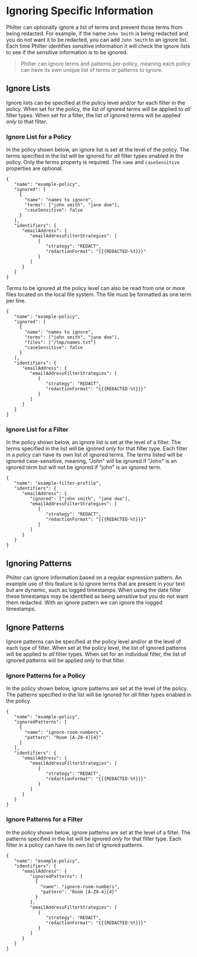 # Ignoring Specific Information

Philter can optionally ignore a list of terms and prevent those terms from being redacted. For example, if the name `John Smith` is being redacted and you do not want it to be redacted, you can add `John Smith` to an ignore list. Each time Philter identifies sensitive information it will check the ignore lists to see if the sensitive information is to be ignored.

> Philter can ignore terms and patterns per-policy, meaning each policy can have its own unique list of terms or patterns to ignore.

## Ignore Lists

Ignore lists can be specified at the policy level and/or for each filter in the policy. When set for the policy, the list of ignored terms will be applied to _all_ filter types. When set for a filter, the list of ignored terms will be applied _only_ to that filter.

### Ignore List for a Policy

In the policy shown below, an ignore list is set at the level of the policy. The terms specified in the list will be ignored for _all_ filter types enabled in the policy. Only the terms property is required. The `name` and `caseSensitive` properties are optional.

```
{
   "name": "example-policy",
   "ignored": [
     {
       "name": "names to ignore",
       "terms": ["john smith", "jane doe"],
       "caseSensitive": false
     }
   ],
   "identifiers": {
      "emailAddress": {
         "emailAddressFilterStrategies": [
            {
               "strategy": "REDACT",
               "redactionFormat": "{{{REDACTED-%t}}}"
            }
         ]
      }
   }
}
```

Terms to be ignored at the policy level can also be read from one or more files located on the local file system. The file must be formatted as one term per line.

```
{
   "name": "example-policy",
   "ignored": [
     {
       "name": "names to ignore",
       "terms": ["john smith", "jane doe"],
       "files": ["/tmp/names.txt"]
       "caseSensitive": false
     }
   ],   
   "identifiers": {
      "emailAddress": {
         "emailAddressFilterStrategies": [
            {
               "strategy": "REDACT",
               "redactionFormat": "{{{REDACTED-%t}}}"
            }
         ]
      }
   }
}
```

### Ignore List for a Filter

In the policy shown below, an ignore list is set at the level of a filter. The terms specified in the list will be ignored _only_ for that filter type. Each filter in a policy can have its own list of ignored terms. The terms listed will be ignored case-sensitive, meaning, "John" will be ignored if "John" is an ignored term but will not be ignored if "john" is an ignored term.

```
{
   "name": "example-filter-profile",
   "identifiers": {
      "emailAddress": {
         "ignored": ["john smith", "jane doe"],
         "emailAddressFilterStrategies": [
            {
               "strategy": "REDACT",
               "redactionFormat": "{{{REDACTED-%t}}}"
            }
         ]
      }
   }
}
```

## Ignoring Patterns

Philter can ignore information based on a regular expression pattern. An example use of this feature is to ignore terms that are present in your text but are dynamic, such as logged timestamps. When using the date filter these timestamps may be identified as being sensitive but you do not want them redacted. With an ignore pattern we can ignore the logged timestamps.

## Ignore Patterns

Ignore patterns can be specified at the policy level and/or at the level of each type of filter. When set at the policy level, the list of ignored patterns will be applied to _all_ filter types. When set for an individual filter, the list of ignored patterns will be applied _only_ to that filter.

### Ignore Patterns for a Policy

In the policy shown below, ignore patterns are set at the level of the policy. The patterns specified in the list will be ignored for _all_ filter types enabled in the policy.

```
{
   "name": "example-policy",
   "ignoredPatterns": [
     {
       "name": "ignore-room-numbers",
       "pattern": "Room [A-Z0-4]{4}"
     }
   ],
   "identifiers": {
      "emailAddress": {
         "emailAddressFilterStrategies": [
            {
               "strategy": "REDACT",
               "redactionFormat": "{{{REDACTED-%t}}}"
            }
         ]
      }
   }
}
```

### Ignore Patterns for a Filter

In the policy shown below, ignore patterns are set at the level of a filter. The patterns specified in the list will be ignored _only_ for that filter type. Each filter in a policy can have its own list of ignored patterns.

```
{
   "name": "example-policy",
   "identifiers": {
      "emailAddress": {
         "ignoredPatterns": [
           {
             "name": "ignore-room-numbers",
             "pattern": "Room [A-Z0-4]{4}"
           }
         ],
         "emailAddressFilterStrategies": [
            {
               "strategy": "REDACT",
               "redactionFormat": "{{{REDACTED-%t}}}"
            }
         ]
      }
   }
}
```
